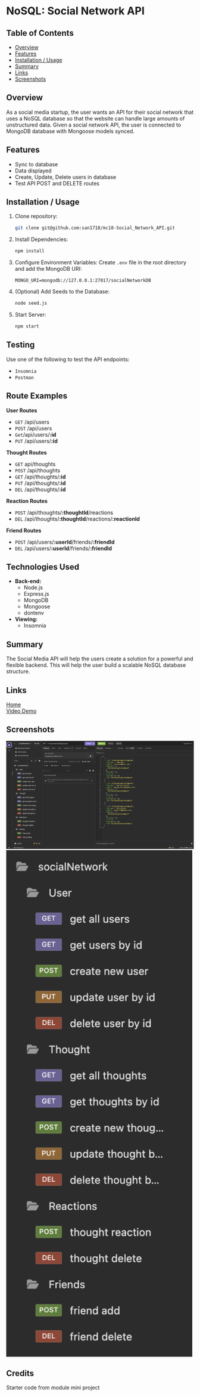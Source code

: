 # NoSQL: Social Network API

## Table of Contents
* [Overview](#overview)
* [Features](#features)
* [Installation / Usage](#installation--usage)
* [Summary](#summary)
* [Links](#links)
* [Screenshots](#screenshots)

## Overview
As a social media startup, the user wants an API for their social network that uses a NoSQL database so that the website can handle large amounts of unstructured data.
Given a social network API, the user is connected to MongoDB database with Mongoose models synced.

## Features
* Sync to database
* Data displayed
* Create, Update, Delete users in database
* Test API POST and DELETE routes

## Installation / Usage
1. Clone repository:
    ```bash
    git clone git@github.com:san1718/mc18-Social_Network_API.git
    ```
2. Install Dependencies:
    ```bash
    npm install
    ```
3. Configure Environment Variables:
    Create `.env` file in the root directory and add the MongoDB URI:
    ```plaintext
    MONGO_URI=mongodb://127.0.0.1:27017/socialNetworkDB
    ```
4. (Optional) Add Seeds to the Database:
    ```bash
    node seed.js
    ```
5. Start Server:
    ```bash
    npm start
    ```

## Testing
Use one of the following to test the API endpoints: 
* `Insomnia`
* `Postman`

## Route Examples
**User Routes**
* `GET` /api/users
* `POST` /api/users
* `Get`/api/users/**:id**
* `PUT` /api/users/**:id**

**Thought Routes**
* `GET` api/thoughts
* `POST` /api/thoughts
* `GET` /api/thoughts/**:id**
* `PUT` /api/thoughts/**:id**
* `DEL` /api/thoughts/**:id**

**Reaction Routes**
* `POST` /api/thoughts/**:thoughtId**/reactions
* `DEL` /api/thoughts/**:thoughtId**/reactions/**:reactionId**

**Friend Routes**
* `POST` /api/users/**:userId**/friends/**:friendId**
* `DEL` /api/users/**:userId**/friends/**:friendId**

## Technologies Used
- **Back-end:**
    * Node.js
    * Express.js
    * MongoDB
    * Mongoose
    * dontenv
- **Viewing:**
    * Insomnia

## Summary 
The Social Media API will help the users create a solution for a powerful and flexible backend.
This will help the user build a scalable NoSQL database structure.

## Links
[Home](https://github.com/san1718/mc18-Social_Network_API)
<br />
[Video Demo](https://drive.google.com/file/d/1SQ3eNPpzjym5a04YZcr7iIalk43WcwAh/view?usp=sharing)

## Screenshots
<img width="1000" alt="Routes" src="https://github.com/san1718/mc18-Social_Network_API/blob/main/images/Routes.png">
<img width="500" alt="RouteF" src="https://github.com/san1718/mc18-Social_Network_API/blob/main/images/RouteF.png">

## Credits
Starter code from module mini project
